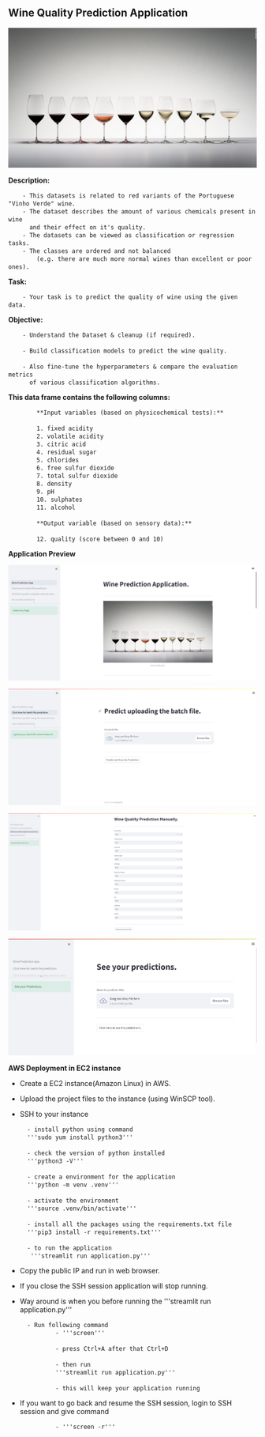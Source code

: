 ## Wine Quality Prediction Application 

![Alt text](/documents/images/wq.jpg)

**Description:**


        - This datasets is related to red variants of the Portuguese "Vinho Verde" wine.
        - The dataset describes the amount of various chemicals present in wine 
          and their effect on it's quality.
        - The datasets can be viewed as classification or regression tasks. 
        - The classes are ordered and not balanced
            (e.g. there are much more normal wines than excellent or poor ones).


**Task:** 

        - Your task is to predict the quality of wine using the given data.

**Objective:**



        - Understand the Dataset & cleanup (if required).
            
        - Build classification models to predict the wine quality.
            
        - Also fine-tune the hyperparameters & compare the evaluation metrics 
          of various classification algorithms.



**This data frame contains the following columns:**

            **Input variables (based on physicochemical tests):**
                
            1. fixed acidity
            2. volatile acidity
            3. citric acid
            4. residual sugar 
            5. chlorides
            6. free sulfur dioxide
            7. total sulfur dioxide
            8. density
            9. pH
            10. sulphates
            11. alcohol
                
            **Output variable (based on sensory data):**
                
            12. quality (score between 0 and 10)

**Application Preview**

![Alt text](/documents/images/app_home_page.png)

![Alt text](/documents/images/batch_prediction.png)

![Alt text](/documents/images/manual_prediction.png)

![Alt text](/documents/images/see_prediction.png)

**AWS Deployment in EC2 instance**
- Create a EC2 instance(Amazon Linux) in AWS.
- Upload the project files to the instance (using WinSCP tool).
- SSH to your instance


        - install python using command 
        '''sudo yum install python3'''

        - check the version of python installed 
        '''python3 -V'''
        
        - create a environment for the application 
        '''python -m venv .venv'''
        
        - activate the environment 
        '''source .venv/bin/activate'''
        
        - install all the packages using the requirements.txt file 
        '''pip3 install -r requirements.txt'''
        
        - to run the application
         '''streamlit run application.py'''

- Copy the public IP and run in web browser.

- If you close the SSH session application will stop running.

- Way around is when you before running the 
        '''streamlit run application.py''' 

        - Run following command 
                - '''screen'''

                - press Ctrl+A after that Ctrl+D

                - then run 
                '''streamlit run application.py'''

                - this will keep your application running

- If you want to go back and resume the SSH session, login to SSH session and give command

                - '''screen -r'''
